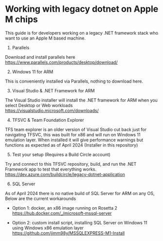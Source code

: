 # Working with legacy dotnet on Apple M chips 

This guide is for developers working on a legacy .NET framework stack who want to use an Apple M based machine.

1. Parallels

Download and install parallels here https://www.parallels.com/products/desktop/download/

2. Windows 11 for ARM

This is conveniently installed via Parallels, nothing to download here.

3. Visual Studio & .NET Framework for ARM

The Visual Studio installer will install the .NET framework for ARM when you select Desktop or Web workloads
https://visualstudio.microsoft.com/downloads/

4. TFSVC & Team Foundation Explorer 

TFS team explorer is an older version of Visual Studio cut back just for navigating TFSVC, this was built for x86 and will run on Windows 11 emulation layer. When installed it will give performance warnings but functions as expected as of April 2024
(Installer in this repository)

5. Test your setup (Requires a Build Circle account)

Try and connect to this TFSVC repository, build, and run the .NET Framework app to test that everything works.
https://dev.azure.com/buildcircle/legacy-dotnet-application

6. SQL Server

As of April 2024 there is no native build of SQL Server for ARM on any OS, Below are the current workarounds
* Option 1: docker, an x86 image running on Rosetta 2
https://hub.docker.com/_/microsoft-mssql-server

* Option 2: custom install script, installing SQL Server on Windows 11 using Windows x86 emulation layer
https://github.com/jimm98y/MSSQLEXPRESS-M1-Install
